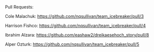 Pull Requests:


Cole Malachuk: https://github.com/nqsullivan/team_icebreaker/pull/3

Harrison Fishco: https://github.com/nqsullivan/team_icebreaker/pull/4

Ibrahim Alzara: https://github.com/eashaw2/dreikaesehoch_story/pull/8

Alper Ozturk: https://github.com/nqsullivan/team_icebreaker/pull/5
